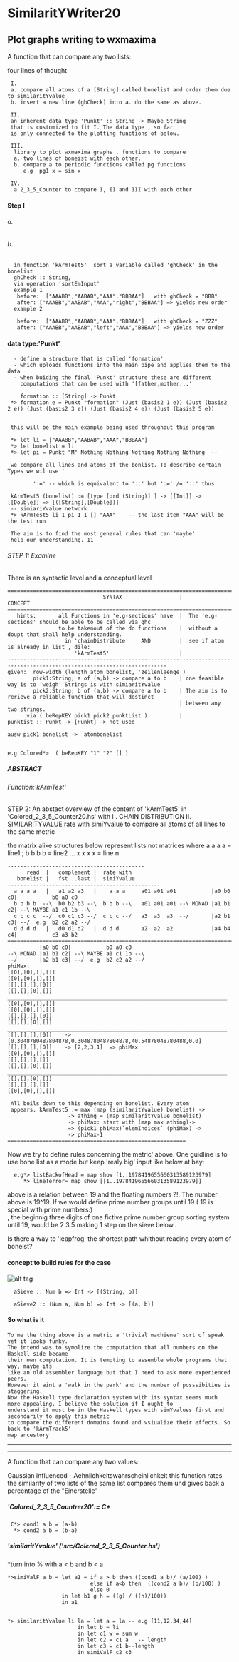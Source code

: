 # SimilaritYWriter20
## Plot graphs writing to wxmaxima
                  
A function that can compare any two lists:

four lines of thought

     I. 
     a. compare all atoms of a [String] called bonelist and order them due to similaritYvalue
     b. insert a new line (ghCheck) into a. do the same as above.
     
     II.
     an inherent data type 'Punkt' :: String -> Maybe String
     that is customized to fit I. The data type , so far
     is only connected to the plotting functions of below.
     
     III.
      library to plot wxmaxima graphs . functions to compare
      a. two lines of boneist with each other.
      b. compare a to periodic functions called pg functions
         e.g  pg1 x = sin x 
         
     IV. 
      a 2_3_5_Counter to compare I, II and III with each other

#### Step I

  ###### a.
  
  ###### b.
     
      in function 'kArmTest5'  sort a variable called 'ghCheck' in the bonelist 
      ghCheck :: String,   
      via operation 'sortEmInput'
      example 1
       before:  ["AAABB","AABAB","AAA","BBBAA"]   with ghCheck = "BBB"
       after: ["AAABB","AABAB","AAA","right","BBBAA"] => yields new order
      example 2
      
       before:  ["AAABB","AABAB","AAA","BBBAA"]   with ghCheck = "ZZZ"
       after: ["AAABB","AABAB","left","AAA","BBBAA"] => yields new order
       
       
 #### data type:'Punkt'
      - define a structure that is called 'formation'
      - which uploads functions into the main pipe and applies them to the data
      - when buiding the final 'Punkt' structure these are different
        computations that can be used with '[father,mother...' 

        formation :: [String] -> Punkt
     *> formation e = Punkt "formation" (Just (basis2 1 e)) (Just (basis2 2 e)) (Just (basis2 3 e)) (Just (basis2 4 e)) (Just (basis2 5 e)) 
     

     this will be the main example being used throughout this program
     
     *> let li = ["AAABB","AABAB","AAA","BBBAA"]
     *> let bonelist = li
     *> let pi = Punkt "M" Nothing Nothing Nothing Nothing Nothing  -- 
     
     we compare all lines and atoms of the bonlist. To describe certain Types we wil use ' 

            ':=' -- which is equivalent to '::' but ':=' /= '::' thus
     
     kArmTest5 (bonelist) := [type [ord (String)] ] -> [[Int]] -> [[Double]] => [([String],[Double])]
     -- simiariYvalue network
     *> kArmTest5 li 1 pi 1 1 [] "AAA"    -- the last item "AAA" will be the test run
     
     The aim is to find the most general rules that can 'maybe' 
     help our understanding. 11


######  STEP 1: Examine

There is an syntactic level and a conceptual level

    =======================================================================================================================
                                  SYNTAX                  |             CONCEPT
    =======================================================================================================================
       hints:       all Functions in 'e.g-sections' have  |  The 'e.g-sections' should be able to be called via ghc
                    to be takenout of the do functions    |  without a doupt that shall help understanding.
                      in 'chainDistribute'    AND         |  see if atom is already in list , dile:
                         'kArmTest5'                      |
    ------------------------------------------------------------------------------------------------------------------------
    given:  row-width (length atom bonelist, 'zeilenlaenge ) 
            pick1:String; a of (a,b) -> compare a to b    | one feasible way is to 'weigh' Strings is with simiaritYvalue
            pick2:String; b of (a,b) -> compare a to b    | The aim is to rerieve a reliable function that will destinct 
                                                          | between any two strings. 
          via ( beRepKEY pick1 pick2 punktList )          |           punktist :: Punkt -> [Punkt] -> not used
                                                                         ausw pick1 bonelist ->  atombonelist 
                                                                           

    e.g Colored*>  ( beRepKEY "1" "2" [] )           

#####   ABSTRACT

######  Function:'kArmTest'

STEP 2: An abstact overview of the content of 'kArmTest5' in 'Colored_2_3_5_Counter20.hs'
with I . CHAIN DISTRIBUTION
     II. SIMILARITYVALUE 
         rate with simiYvalue to compare  all atoms of all lines to the same metric
         
the matrix alike structures below represent lists not matrices 
where   a a a a = line1 ; b b b b = line2 ... x x x x = line n 

    -------------------------------------------
          read  |   complement |  rate with                   
       bonelist |   fst ..last |  simiYvalue              
    ------------------------------------------------
      a a a a   |   a1 a2 a3   |    a a a     a01 a01 a01           |a0 b0 c0|           b0 a0 c0     
      b b b b  --\  b0 b2 b3 --\  b b b --\   a01 a01 a01 --\ MONAD |a1 b1 c2| --\ MAYBE a1 c1 1b --\
      c c c c  --/  c0 c1 c3 --/  c c c --/   a3  a3  a3  --/       |a2 b1 c3| --/  e.g  b2 c2 a2 --/
      d d d d   |   d0 d1 d2   |  d d d       a2  a2  a2            |a4 b4 c4|           c3 a3 b2 
    ======================================================================================================
              |a0 b0 c0|           b0 a0 c0       
    --\ MONAD |a1 b1 c2| --\ MAYBE a1 c1 1b --\
    --/       |a2 b1 c3| --/  e.g  b2 c2 a2 --/ 
    phiMax:
    [[0],[0],[],[]]
    [[0],[0],[],[]]
    [[],[],[],[0]]
    [[],[],[0],[]]   _____________________________________________________________________
    [[0],[0],[],[]]
    [[0],[0],[],[]]
    [[],[],[],[0]] 
    [[],[],[0],[]]   _____________________________________________________________________
    [[],[],[],[0]]    ->  [0.3048780487804878,0.3048780487804878,40.54878048780488,0.0]   
    [[],[],[],[0]]    -> [2,2,3,1]  => phiMax 
    [[0],[0],[],[]]
    [[],[],[],[]]     
    [[],[],[0],[]]   _____________________________________________________________________
    [[],[],[0],[]] 
    [[],[],[],[]]
    [[0],[0],[],[]]                       
    
     All boils down to this depending on bonelist. Every atom 
     appears. kArmTest5 := max (map (similaritYvalue) bonelist) ->
                       -> athing = (map similaritYvalue bonelist)
                       -> phiMax: start with (map max athing)->
                       => (pick1 phiMax)`elemIndices` (phiMax) -> 
                       -> phiMax-1
    ========================================================

Now we try to define rules concerning the metric' above. One guidline is
to use bone list as a mode but keep 'realy big' input like below at bay:

      e.g*> listBackofHead = map show [1..1978419655660313589123979]
         *> lineTerror= map show [[1..1978419655660313589123979]]
      
 above is a relation between 19 and the floating numbers ?!. The number above is 19^19.
 If we would define prime number groups until 19 ( 19 is special with prime numbers:)  
 , the beginnig three digits of one fictive prime number group sorting system until
 19, would be 2 3 5 making 1 step on the sieve below..
         
  Is there a way to 'leapfrog' the shortest path whithout reading every atom of boneist? 
  
  #### concept to build rules for the case
  
![alt tag](https://github.com/CBroemse/SimilaritYWriter20/blob/master/source/2_3_5_1.png)

      aSieve :: Num b => Int -> [(String, b)]
      
      aSieve2 :: (Num a, Num b) => Int -> [(a, b)]

#### So what is it

    To me the thing above is a metric a 'trivial machiene' sort of speak yet it looks funky.
    The intend was to symolize the computation that all numbers on the Haskell side became 
    their own computation. It is tempting to assemble whole programs that way, maybe its 
    like an old assembler language but that I need to ask more experienced peers. 
    However it aint a 'walk in the park' and the number of posssibities is staggering.
    Now the Haskell type declaration system with its syntax seems much more appealing. I believe the solution if I ought to   
    understand it must be in the Haskell types with simYvalues first and secondarily to apply this metric
    to compare the different domains found and vsiualize their effects. So back to 'kArmTrack5'
    map ancestory
------------------------------------------------------------------------

--------------------------------------------------------------------------
A function that can compare any two values:

Gaussian influenced - Aehnlichkeitswahrscheinlichkeit
this function rates the similarity of two
lists of the same list compares them und gives back a percentage of the "Einerstelle"

  ##### 'Colored_2_3_5_Countrer20':= C*
  
     C*> cond1 a b = (a-b)
      *> cond2 a b = (b-a)
      
 ##### 'similaritYvalue' ('src/Colered_2_3_5_Counter.hs')

*turn into  % with a < b and b < a  

    *>simiValF a b = let a1 = if a > b then ((cond1 a b)/ (a/100) )
                              else if a<b then  ((cond2 a b)/ (b/100) )
                              else 0
                     in let b1 g h = ((g) / ((h)/100)) 
                     in a1 

 
    *> similaritYvalue li la = let a = la -- e.g [11,12,34,44]
                          in let b = li 
                          in let c1 w = sum w
                          in let c2 = c1 a   -- length
                          in let c3 = c1 b--length
                          in simiValF c2 c3 



